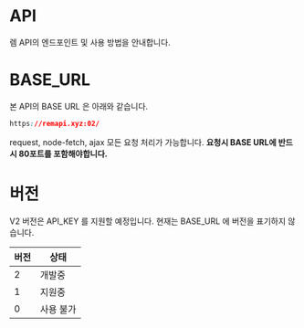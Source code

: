 # API
렘 API의 엔드포인트 및 사용 방법을 안내합니다.

# BASE_URL
본 API의 BASE URL 은 아래와 같습니다.
```css
https://remapi.xyz:02/
```
request, node-fetch, ajax 모든 요청 처리가 가능합니다.
__요청시 BASE URL에 반드시 80포트를 포함해야합니다.__


# 버전
V2 버전은 API_KEY 를 지원할 예정입니다.
현재는 BASE_URL 에 버전을 표기하지 않습니다.

| 버전     | 상태   |
|---------|-------|
|   2    |개발중|
|   1    |지원중|
|   0    |사용 불가|
